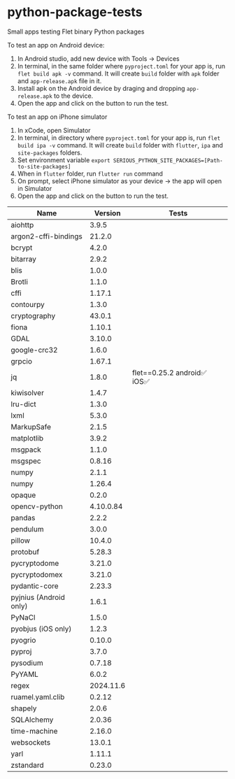 # python-package-tests
Small apps testing Flet binary Python packages

To test an app on Android device:
1. In Android studio, add new device with Tools -> Devices
2. In terminal, in the same folder where `pyproject.toml` for your app is, run `flet build apk -v` command. It will create `build` folder with `apk` folder and `app-release.apk` file in it.
3. Install apk on the Android device by draging and dropping `app-release.apk` to the device. 
4. Open the app and click on the button to run the test.

To test an app on iPhone simulator
1. In xCode, open Simulator
2. In terminal, in directory where `pyproject.toml` for your app is, run `flet build ipa -v` command. It will create `build` folder with    `flutter`, `ipa` and `site-packages` folders.
3. Set environment variable `export SERIOUS_PYTHON_SITE_PACKAGES=[Path-to-site-packages]`
4. When in `flutter` folder, run `flutter run` command
5. On prompt, select iPhone simulator as your device -> the app will open in Simulator
4. Open the app and click on the button to run the test.

| Name          | Version      | Tests |
|---------------|--------------|-----|
| aiohttp       | 3.9.5 |     |
| argon2-cffi-bindings | 21.2.0 | |
| bcrypt | 4.2.0 | |
| bitarray | 2.9.2 | |
| blis | 1.0.0 | |
| Brotli | 1.1.0 | |
| cffi | 1.17.1 | |
| contourpy | 1.3.0 | |
| cryptography | 43.0.1 | |
| fiona | 1.10.1 | |
| GDAL | 3.10.0 | |
| google-crc32 | 1.6.0 | |
| grpcio | 1.67.1 | |
| jq | 1.8.0 |flet==0.25.2 android:white_check_mark: iOS:white_check_mark: |
| kiwisolver | 1.4.7 | |
| lru-dict | 1.3.0 | |
| lxml | 5.3.0 | |
| MarkupSafe | 2.1.5 | |
| matplotlib | 3.9.2 | |
| msgpack | 1.1.0 | |
| msgspec | 0.8.16 | |
| numpy | 2.1.1 | |
| numpy | 1.26.4 | |
| opaque | 0.2.0 | |
| opencv-python | 4.10.0.84 | |
| pandas | 2.2.2 | |
| pendulum | 3.0.0 | |
| pillow | 10.4.0 | |
| protobuf | 5.28.3 | |
| pycryptodome | 3.21.0 | |
| pycryptodomex | 3.21.0 | |
| pydantic-core | 2.23.3 | |
| pyjnius (Android only) | 1.6.1 | |
| PyNaCl | 1.5.0 | |
| pyobjus (iOS only) | 1.2.3 | |
| pyogrio | 0.10.0 | |
| pyproj | 3.7.0 | |
| pysodium | 0.7.18 | |
| PyYAML | 6.0.2 | |
| regex | 2024.11.6 | |
| ruamel.yaml.clib | 0.2.12 | |
| shapely | 2.0.6 | |
| SQLAlchemy | 2.0.36 | |
| time-machine | 2.16.0 | |
| websockets | 13.0.1 | |
| yarl | 1.11.1 | |
| zstandard | 0.23.0 | |